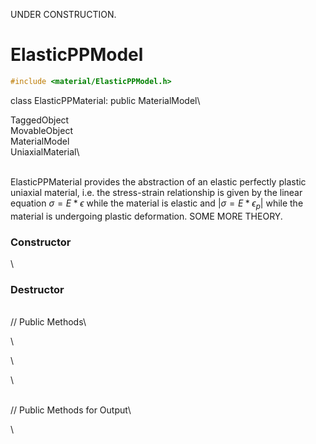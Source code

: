 UNDER CONSTRUCTION.

# ElasticPPModel 

```cpp
#include <material/ElasticPPModel.h>
```

class ElasticPPMaterial: public MaterialModel\

TaggedObject\
MovableObject\
MaterialModel\
UniaxialMaterial\

\
ElasticPPMaterial provides the abstraction of an elastic perfectly
plastic uniaxial material, i.e. the stress-strain relationship is given
by the linear equation $\sigma = E * \epsilon$ while the material is
elastic and $| \sigma = E * \epsilon_p |$ while the material is
undergoing plastic deformation. SOME MORE THEORY.

### Constructor

\
### Destructor

\
// Public Methods\

\

\

\

\
// Public Methods for Output\

\

